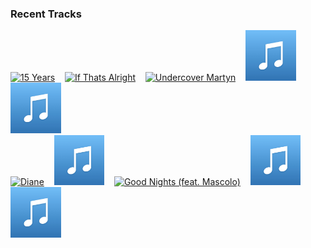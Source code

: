 ### Recent Tracks
[<img src='https://lastfm.freetls.fastly.net/i/u/300x300/97f43c33e99cb807854f860285345369.png' width='16%' height='16%' alt='15 Years'>](https://www.last.fm/music/vistas/_/15%2byears)&nbsp;&nbsp;&nbsp;&nbsp;[<img src='https://lastfm.freetls.fastly.net/i/u/300x300/8913914864b66688f13adbd351165b75.png' width='16%' height='16%' alt='If Thats Alright'>](https://www.last.fm/music/betcha/_/if%2bthat%2527s%2balright)&nbsp;&nbsp;&nbsp;&nbsp;[<img src='https://lastfm.freetls.fastly.net/i/u/300x300/aa9e02325be944cab8e4392f1948f5e0.png' width='16%' height='16%' alt='Undercover Martyn'>](https://www.last.fm/music/two%2bdoor%2bcinema%2bclub/_/undercover%2bmartyn)&nbsp;&nbsp;&nbsp;&nbsp;[<img src='https://github.com/atfinke/atfinke/blob/master/placeholder.jpeg?raw=true' width='16%' height='16%' alt='Healing'>](https://www.last.fm/music/arlissa/_/healing)&nbsp;&nbsp;&nbsp;&nbsp;[<img src='https://github.com/atfinke/atfinke/blob/master/placeholder.jpeg?raw=true' width='16%' height='16%' alt='Sick in the Head'>](https://www.last.fm/music/jackson%2bpenn/_/sick%2bin%2bthe%2bhead)&nbsp;&nbsp;&nbsp;&nbsp;<br>[<img src='https://lastfm.freetls.fastly.net/i/u/300x300/fa7ec267a41efffe18d470a8deabb957.png' width='16%' height='16%' alt='Diane'>](https://www.last.fm/music/winnetka%2bbowling%2bleague/_/diane)&nbsp;&nbsp;&nbsp;&nbsp;[<img src='https://github.com/atfinke/atfinke/blob/master/placeholder.jpeg?raw=true' width='16%' height='16%' alt='Flirting With June'>](https://www.last.fm/music/les%2bgordon/_/flirting%2bwith%2bjune)&nbsp;&nbsp;&nbsp;&nbsp;[<img src='https://lastfm.freetls.fastly.net/i/u/300x300/f5be81e36da3ec481c610da561338637.png' width='16%' height='16%' alt='Good Nights (feat. Mascolo)'>](https://www.last.fm/music/whethan/_/good%2bnights%2b%2528feat.%2bmascolo%2529)&nbsp;&nbsp;&nbsp;&nbsp;[<img src='https://github.com/atfinke/atfinke/blob/master/placeholder.jpeg?raw=true' width='16%' height='16%' alt='Money'>](https://www.last.fm/music/matt%2band%2bkim/_/money)&nbsp;&nbsp;&nbsp;&nbsp;[<img src='https://github.com/atfinke/atfinke/blob/master/placeholder.jpeg?raw=true' width='16%' height='16%' alt='BOOM'>](https://www.last.fm/music/x%2bambassadors/_/boom)&nbsp;&nbsp;&nbsp;&nbsp;<br>